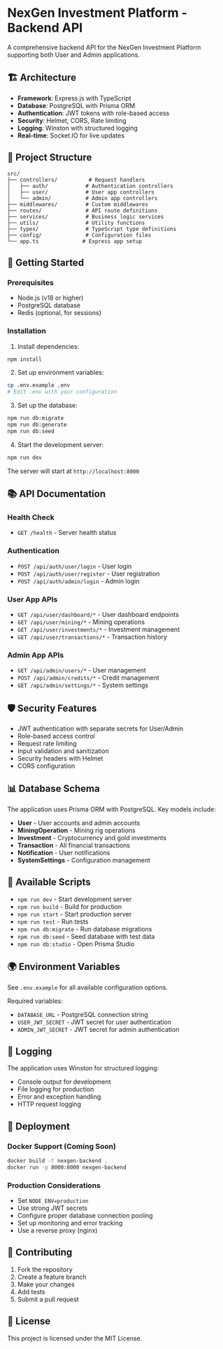 # NexGen Investment Platform - Backend API

A comprehensive backend API for the NexGen Investment Platform supporting both User and Admin applications.

## 🏗️ Architecture

- **Framework**: Express.js with TypeScript
- **Database**: PostgreSQL with Prisma ORM
- **Authentication**: JWT tokens with role-based access
- **Security**: Helmet, CORS, Rate limiting
- **Logging**: Winston with structured logging
- **Real-time**: Socket.IO for live updates

## 📁 Project Structure

```
src/
├── controllers/          # Request handlers
│   ├── auth/            # Authentication controllers
│   ├── user/            # User app controllers
│   └── admin/           # Admin app controllers
├── middlewares/         # Custom middlewares
├── routes/              # API route definitions
├── services/            # Business logic services
├── utils/               # Utility functions
├── types/               # TypeScript type definitions
├── config/              # Configuration files
└── app.ts              # Express app setup
```

## 🚀 Getting Started

### Prerequisites

- Node.js (v18 or higher)
- PostgreSQL database
- Redis (optional, for sessions)

### Installation

1. Install dependencies:
```bash
npm install
```

2. Set up environment variables:
```bash
cp .env.example .env
# Edit .env with your configuration
```

3. Set up the database:
```bash
npm run db:migrate
npm run db:generate
npm run db:seed
```

4. Start the development server:
```bash
npm run dev
```

The server will start at `http://localhost:8000`

## 📚 API Documentation

### Health Check
- `GET /health` - Server health status

### Authentication
- `POST /api/auth/user/login` - User login
- `POST /api/auth/user/register` - User registration
- `POST /api/auth/admin/login` - Admin login

### User App APIs
- `GET /api/user/dashboard/*` - User dashboard endpoints
- `GET /api/user/mining/*` - Mining operations
- `GET /api/user/investments/*` - Investment management
- `GET /api/user/transactions/*` - Transaction history

### Admin App APIs
- `GET /api/admin/users/*` - User management
- `POST /api/admin/credits/*` - Credit management
- `GET /api/admin/settings/*` - System settings

## 🛡️ Security Features

- JWT authentication with separate secrets for User/Admin
- Role-based access control
- Request rate limiting
- Input validation and sanitization
- Security headers with Helmet
- CORS configuration

## 📊 Database Schema

The application uses Prisma ORM with PostgreSQL. Key models include:

- **User** - User accounts and admin accounts
- **MiningOperation** - Mining rig operations
- **Investment** - Cryptocurrency and gold investments
- **Transaction** - All financial transactions
- **Notification** - User notifications
- **SystemSettings** - Configuration management

## 🔧 Available Scripts

- `npm run dev` - Start development server
- `npm run build` - Build for production
- `npm run start` - Start production server
- `npm run test` - Run tests
- `npm run db:migrate` - Run database migrations
- `npm run db:seed` - Seed database with test data
- `npm run db:studio` - Open Prisma Studio

## 🌍 Environment Variables

See `.env.example` for all available configuration options.

Required variables:
- `DATABASE_URL` - PostgreSQL connection string
- `USER_JWT_SECRET` - JWT secret for user authentication
- `ADMIN_JWT_SECRET` - JWT secret for admin authentication

## 📝 Logging

The application uses Winston for structured logging:
- Console output for development
- File logging for production
- Error and exception handling
- HTTP request logging

## 🚢 Deployment

### Docker Support (Coming Soon)
```bash
docker build -t nexgen-backend .
docker run -p 8000:8000 nexgen-backend
```

### Production Considerations
- Set `NODE_ENV=production`
- Use strong JWT secrets
- Configure proper database connection pooling
- Set up monitoring and error tracking
- Use a reverse proxy (nginx)

## 🤝 Contributing

1. Fork the repository
2. Create a feature branch
3. Make your changes
4. Add tests
5. Submit a pull request

## 📄 License

This project is licensed under the MIT License.
